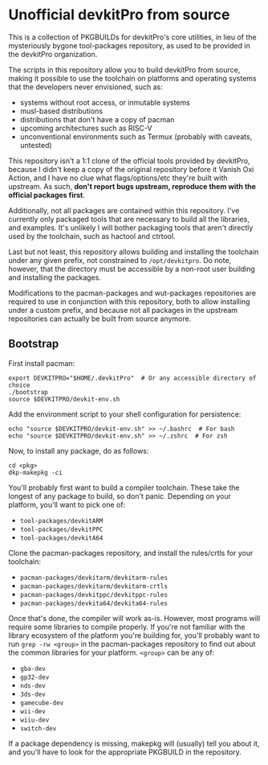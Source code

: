 Unofficial devkitPro from source
================================

This is a collection of PKGBUILDs for devkitPro's core utilities, in lieu of the mysteriously bygone tool-packages repository, as used to be provided in the devkitPro organization.

The scripts in this repository allow you to build devkitPro from source, making it possible to use the toolchain on platforms and operating systems that the developers never envisioned, such as:
- systems without root access, or inmutable systems
- musl-based distributions
- distributions that don't have a copy of pacman
- upcoming architectures such as RISC-V
- unconventional environments such as Termux (probably with caveats, untested)

This repository isn't a 1:1 clone of the official tools provided by devkitPro, because  I didn't keep a copy of the original repository before it Vanish Oxi Action, and I have no clue what flags/options/etc they're built with upstream. As such, **don't report bugs upstream, reproduce them with the official packages first**.

Additionally, not all packages are contained within this repository. I've currently only packaged tools that are necessary to build all the libraries, and examples. It's unlikely I will bother packaging tools that aren't directly used by the toolchain, such as hactool and ctrtool.

Last but not least, this repository allows building and installing the toolchain under any given prefix, not constrained to `/opt/devkitpro`. Do note, however, that the directory must be accessible by a non-root user building and installing the packages.

Modifications to the pacman-packages and wut-packages repositories are required to use in conjunction with this repository, both to allow installing under a custom prefix, and because not all packages in the upstream repositories can actually be built from source anymore.

Bootstrap
---------

First install pacman:
```
export DEVKITPRO="$HOME/.devkitPro"  # Or any accessible directory of choice
./bootstrap
source $DEVKITPRO/devkit-env.sh
```

Add the environment script to your shell configuration for persistence:
```
echo "source $DEVKITPRO/devkit-env.sh" >> ~/.bashrc  # For bash
echo "source $DEVKITPRO/devkit-env.sh" >> ~/.zshrc  # For zsh
```

Now, to install any package, do as follows:
```
cd <pkg>
dkp-makepkg -ci
```

You'll probably first want to build a compiler toolchain. These take the longest of any package to build, so don't panic. Depending on your platform, you'll want to pick one of:
- `tool-packages/devkitARM`
- `tool-packages/devkitPPC`
- `tool-packages/devkitA64`

Clone the pacman-packages repository, and install the rules/crtls for your toolchain:
- `pacman-packages/devkitarm/devkitarm-rules`
- `pacman-packages/devkitarm/devkitarm-crtls`
- `pacman-packages/devkitppc/devkitppc-rules`
- `pacman-packages/devkita64/devkita64-rules`

Once that's done, the compiler will work as-is. However, most programs will require some libraries to compile properly. If you're not familiar with the library ecosystem of the platform you're building for, you'll probably want to run `grep -rw <group>` in the pacman-packages repository to find out about the common libraries for your platform. `<group>` can be any of:
- `gba-dev`
- `gp32-dev`
- `nds-dev`
- `3ds-dev`
- `gamecube-dev`
- `wii-dev`
- `wiiu-dev`
- `switch-dev`

If a package dependency is missing, makepkg will (usually) tell you about it, and you'll have to look for the appropriate PKGBUILD in the repository.
